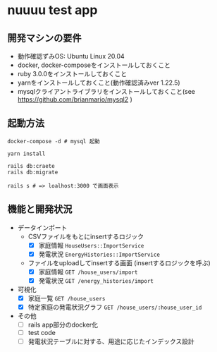 # nuuuu test app

## 開発マシンの要件

* 動作確認ずみOS: Ubuntu Linux 20.04 
* docker, docker-composeをインストールしておくこと
* ruby 3.0.0をインストールしておくこと  
* yarnをインストールしておくこと(動作確認済みver 1.22.5)  
* mysqlクライアントライブラリをインストールしておくこと(see https://github.com/brianmario/mysql2 )

## 起動方法

```
docker-compose -d # mysql 起動

yarn install

rails db:craete
rails db:migrate

rails s # => loalhost:3000 で画面表示
```

## 機能と開発状況

* データインポート
    * CSVファイルをもとにinsertするロジック
        * [x] 家庭情報 `HouseUsers::ImportService`
        * [x] 発電状況 `EnergyHistories::ImportService`
    * ファイルをuploadしてinsertする画面 (insertするロジックを呼ぶ)
        * [x] 家庭情報  `GET /house_users/import`
        * [x] 発電状況  `GET /energy_histories/import`
* 可視化
    * [x] 家庭一覧 `GET /house_users`
    * [x] 特定家庭の発電状況グラフ  `GET /house_users/:house_user_id`
* その他
    * [ ] rails app部分のdocker化
    * [ ] test code
    * [ ] 発電状況テーブルに対する、用途に応じたインデックス設計
